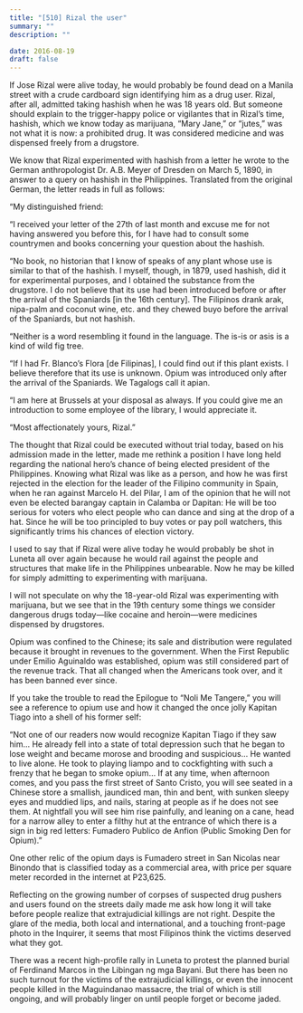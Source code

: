 ```yaml
---
title: "[510] Rizal the user"
summary: ""
description: ""

date: 2016-08-19
draft: false
---
```


If Jose Rizal were alive today, he would probably be found dead on a Manila street with a crude cardboard sign identifying him as a drug user. Rizal, after all, admitted taking hashish when he was 18 years old. But someone should explain to the trigger-happy police or vigilantes that in Rizal’s time, hashish, which we know today as marijuana, “Mary Jane,” or “jutes,” was not what it is now: a prohibited drug. It was considered medicine and was dispensed freely from a drugstore.

We know that Rizal experimented with hashish from a letter he wrote to the German anthropologist Dr. A.B. Meyer of Dresden on March 5, 1890, in answer to a query on hashish in the Philippines. Translated from the original German, the letter reads in full as follows:

“My distinguished friend:

“I received your letter of the 27th of last month and excuse me for not having answered you before this, for I have had to consult some countrymen and books concerning your question about the hashish.

“No book, no historian that I know of speaks of any plant whose use is similar to that of the hashish. I myself, though, in 1879, used hashish, did it for experimental purposes, and I obtained the substance from the drugstore. I do not believe that its use had been introduced before or after the arrival of the Spaniards [in the 16th century]. The Filipinos drank arak, nipa-palm and coconut wine, etc. and they chewed buyo before the arrival of the Spaniards, but not hashish.

“Neither is a word resembling it found in the language. The is-is or asis is a kind of wild fig tree.

“If I had Fr. Blanco’s Flora [de Filipinas], I could find out if this plant exists. I believe therefore that its use is unknown. Opium was introduced only after the arrival of the Spaniards. We Tagalogs call it apian.

“I am here at Brussels at your disposal as always. If you could give me an introduction to some employee of the library, I would appreciate it.

“Most affectionately yours, Rizal.”

The thought that Rizal could be executed without trial today, based on his admission made in the letter, made me rethink a position I have long held regarding the national hero’s chance of being elected president of the Philippines. Knowing what Rizal was like as a person, and how he was first rejected in the election for the leader of the Filipino community in Spain, when he ran against Marcelo H. del Pilar, I am of the opinion that he will not even be elected barangay captain in Calamba or Dapitan: He will be too serious for voters who elect people who can dance and sing at the drop of a hat. Since he will be too principled to buy votes or pay poll watchers, this significantly trims his chances of election victory.

I used to say that if Rizal were alive today he would probably be shot in Luneta all over again because he would rail against the people and structures that make life in the Philippines unbearable. Now he may be killed for simply admitting to experimenting with marijuana.

I will not speculate on why the 18-year-old Rizal was experimenting with marijuana, but we see that in the 19th century some things we consider dangerous drugs today—like cocaine and heroin—were medicines dispensed by drugstores.

Opium was confined to the Chinese; its sale and distribution were regulated because it brought in revenues to the government. When the First Republic under Emilio Aguinaldo was established, opium was still considered part of the revenue track. That all changed when the Americans took over, and it has been banned ever since.

If you take the trouble to read the Epilogue to “Noli Me Tangere,” you will see a reference to opium use and how it changed the once jolly Kapitan Tiago into a shell of his former self:

“Not one of our readers now would recognize Kapitan Tiago if they saw him… He already fell into a state of total depression such that he began to lose weight and became morose and brooding and suspicious… He wanted to live alone. He took to playing liampo and to cockfighting with such a frenzy that he began to smoke opium… If at any time, when afternoon comes, and you pass the first street of Santo Cristo, you will see seated in a Chinese store a smallish, jaundiced man, thin and bent, with sunken sleepy eyes and muddied lips, and nails, staring at people as if he does not see them. At nightfall you will see him rise painfully, and leaning on a cane, head for a narrow alley to enter a filthy hut at the entrance of which there is a sign in big red letters: Fumadero Publico de Anfion (Public Smoking Den for Opium).”

One other relic of the opium days is Fumadero street in San Nicolas near Binondo that is classified today as a commercial area, with price per square meter recorded in the internet at P23,625.

Reflecting on the growing number of corpses of suspected drug pushers and users found on the streets daily made me ask how long it will take before people realize that extrajudicial killings are not right. Despite the glare of the media, both local and international, and a touching front-page photo in the Inquirer, it seems that most Filipinos think the victims deserved what they got.

There was a recent high-profile rally in Luneta to protest the planned burial of Ferdinand Marcos in the Libingan ng mga Bayani. But there has been no such turnout for the victims of the extrajudicial killings, or even the innocent people killed in the Maguindanao massacre, the trial of which is still ongoing, and will probably linger on until people forget or become jaded.
